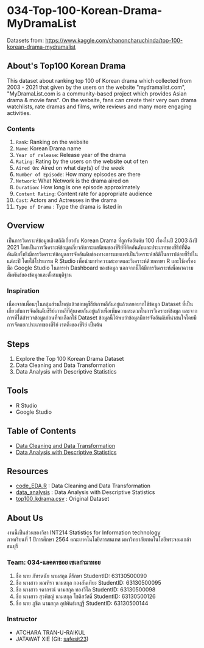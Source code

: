 # 034-Top-100-Korean-Drama-MyDramaList
Datasets from: https://www.kaggle.com/chanoncharuchinda/top-100-korean-drama-mydramalist

## About's Top100 Korean Drama
This dataset about ranking top 100 of Korean drama which collected from 2003 - 2021 that given by the users on the website "mydramalist.com", "MyDramaList.com is a community-based project which provides Asian drama & movie fans". On the website, fans can create their very own drama watchlists, rate dramas and films, write reviews and many more engaging activities.

### Contents
1. ```Rank```: Ranking on the website
2. ```Name```: Korean Drama name
3. ```Year of release```: Release year of the drama
4. ```Rating```: Rating by the users on the website out of ten
5. ```Aired On```: Aired on what day(s) of the week
6. ```Number of Episode```: How many episodes are there
7. ```Network```: What Network is the drama aired on
8. ```Duration```: How long is one episode approximately
9. ```Content Rating```: Content rate for appropriate audience
10. ```Cast```: Actors and Actresses in the drama
11. ```Type of Drama``` : Type the drama is listed in

## Overview
  เป็นการวิเคราะห์ข้อมูลเชิงสถิติเกี่ยวกับ Korean Drama ที่ถูกจัดอันดับ 100 เรื่องในปี 2003 ถึงปี 2021 โดยเป็นการวิเคราะห์ข้อมูลเกี่ยวกับกระแสนิยมของซีรีย์ที่ติดอันดับและประเภทของซีรีย์ที่ติดอันดับทั้งยังมีการวิเคราะห์ข้อมูลการจัดอันดับช่องทางการเผยแพร่เป็นวิเคราะห์สถิติในการปล่อยซีรีย์ในแต่ละปี โดยใช้โปรแกรม R Studio เพื่อนำมาทำความสะอาดและวิเคราะห์ด้วยภาษา R และใช้เครื่องมือ Google Studio ในการทำ Dashboard ของข้อมูล นอกจากนี้ได้มีการวิเคราะห์เพื่อหาความสัมพันธ์ของข้อมูลและตั้งสมมุติฐาน
  
### Inspiration
  เนื่องจากเพื่อนๆในกลุ่มส่วนใหญ่แล้วชอบดูซีรีย์เกาหลีกันอยู่แล้วเลยอยากใช้ข้อมูล Dataset ที่เป็นเกี่ยวกับการจัดอันดับซีรีย์เกาหลีที่คุ้นเคยกันอยู่แล้วเพื่อเพิ่มความสะดวกในการวิเคราะห์ข้อมูล และจากการที่ได้สำรวจข้อมูลก่อนที่จะเลือกใช้ Dataset ข้อมูลนี้ได้พบว่าข้อมูลมีการจัดอันดับที่น่าสนใจโดยมีการจัดแยกประเภทของซีรีย์ เรตติ้งของซีรีย์  เป็นต้น
  
## Steps
1. Explore the Top 100 Korean Drama Dataset
2. Data Cleaning and Data Transformation
3. Data Analysis with Descriptive Statistics

## Tools
- R Studio
- Google Studio

## Table of Contents
- [Data Cleaning and Data Transformation](data_cleaning_and_tranformation.md)
- [Data Analysis with Descriptive Statistics]()

## Resources
- [code_EDA.R]() : Data Cleaning and Data Transformation
- [data_analysis]() : Data Analysis with Descriptive Statistics
- [top100_kdrama.csv](./top100_kdrama.csv) : Original Dataset

## About Us
งานนี้เป็นส่วนของวิชา INT214 Statistics for Information technology <br/> ภาคเรียนที่ 1 ปีการศึกษา 2564 คณะเทคโนโลยีสารสนเทศ มหาวิทยาลัยเทคโนโลยีพระจอมเกล้าธนบุรี
### Team: 034-แลคตาซอย เซเลกำมาทอย
1. ชื่อ นาย ภัทรดนัย นามสกุล ดีรักษา StudentID: 63130500090
2. ชื่อ นางสาว มณฑิรา  นามสกุล กองสันเทียะ StudentID: 63130500095
3. ชื่อ นางสาว รดากรณ์  นามสกุล ทองวิไล StudentID: 63130500098
4. ชื่อ นางสาว สุวพิชญ์ นามสกุล  โชติสวัสดิ์ StudentID: 63130500126
5. ชื่อ นาย ภูชิต นามสกุล อุปพันธ์เสฏฐี StudentID: 63130500144

### Instructor
- ATCHARA TRAN-U-RAIKUL
- JATAWAT XIE (Git: [safesit23](https://github.com/safesit23))



